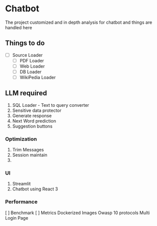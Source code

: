 
# Chatbot

The project customized and in depth analysis for chatbot and things are handled here

## Things to do
 - [ ] Source Loader 
   - [ ] PDF Loader
   - [ ] Web Loader
   - [ ] DB Loader
   - [ ] WikiPedia Loader

## LLM required
1. SQL Loader - Text to query converter
2. Sensitive data protector
3. Generate response
4. Next Word prediction
5. Suggestion buttons

### Optimization
1. Trim Messages
2. Session maintain
3. 

### UI
1. Streamlit
2. Chatbot using React
3

### Performance
[ ] Benchmark
[ ] Metrics
Dockerized Images
Owasp 10 protocols
Multi Login Page

  



